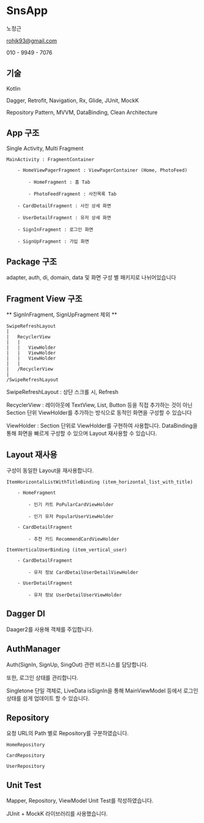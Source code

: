 # SnsApp

노정근

rohjk93@gmail.com

010 - 9949 - 7076


## 기술

Kotlin

Dagger, Retrofit, Navigation, Rx, Glide, JUnit, MockK

Repository Pattern, MVVM, DataBinding, Clean Architecture


## App 구조

Single Activity, Multi Fragment

```
MainActivity : FragmentContainer

    - HomeViewPagerFragment : ViewPagerContainer (Home, PhotoFeed)

        - HomeFragment : 홈 Tab

        - PhotoFeedFragment : 사진목록 Tab

    - CardDetailFragment : 사진 상세 화면

    - UserDetailFragment : 유저 상세 화면

    - SignInFragment : 로그인 화면

    - SignUpFragment : 가입 화면
```


## Package 구조

adapter, auth, di, domain, data 및 화면 구성 별 패키지로 나뉘어있습니다


## Fragment View 구조

** SignInFragment, SignUpFragment 제외 **

```
SwipeRefreshLayout
|
|   RecyclerView
|   |
|   |   ViewHolder
|   |   ViewHolder
|   |   ViewHolder
|   |
|   /RecyclerView
|
/SwipeRefreshLayout
```

SwipeRefreshLayout : 상단 스크롤 시, Refresh

RecyclerView : 레이아웃에 TextView, List, Button 등을 직접 추가하는 것이 아닌 Section 단위 ViewHolder를 추가하는 방식으로 동적인 화면을 구성할 수 있습니다

ViewHolder : Section 단위로 ViewHolder를 구현하여 사용합니다. DataBinding을 통해 화면을 빠르게 구성할 수 있으며 Layout 재사용할 수 있습니다.


## Layout 재사용

구성이 동일한 Layout을 재사용합니다.

```
ItemHorizontalListWithTitleBinding (item_horizontal_list_with_title)

    - HomeFragment

        - 인기 카트 PoPularCardViewHolder

        - 인기 유저 PopularUserViewHolder

    - CardDetailFragment

        - 추천 카드 RecommendCardViewHolder

ItemVerticalUserBinding (item_vertical_user)

    - CardDetailFragment

        - 유저 정보 CardDetailUserDetailViewHolder

    - UserDetailFragment

        - 유저 정보 UserDetailUserViewHolder
```


## Dagger DI

Daager2를 사용해 객체를 주입합니다.



## AuthManager

Auth(SignIn, SignUp, SingOut) 관련 비즈니스를 담당합니다.

또한, 로그인 상태를 관리합니다.

Singletone 단일 객체로, LiveData isSignIn을 통해 MainViewModel 등에서 로그인 상태를 쉽게 업데이트 할 수 있습니다.


## Repository

요청 URL의 Path 별로 Repository를 구분하였습니다.

```
HomeRepository

CardRepository

UserRepository
```


## Unit Test

Mapper, Repository, ViewModel Unit Test를 작성하였습니다.

JUnit + MockK 라이브러리를 사용했습니다.